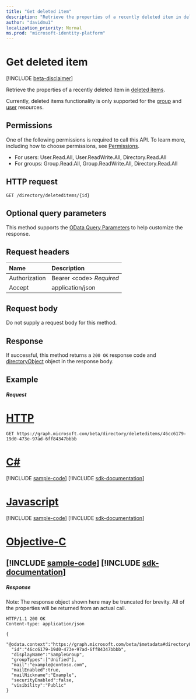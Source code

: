 ```yaml
---
title: "Get deleted item"
description: "Retrieve the properties of a recently deleted item in deleted items."
author: "davidmu1"
localization_priority: Normal
ms.prod: "microsoft-identity-platform"
---
```


# Get deleted item

[!INCLUDE [beta-disclaimer](../../includes/beta-disclaimer.md)]

Retrieve the properties of a recently deleted item in [deleted items](../resources/directory.md).

Currently, deleted items functionality is only supported for the [group](../resources/group.md) and [user](../resources/user.md) resources.

## Permissions
One of the following permissions is required to call this API. To learn more, including how to choose permissions, see [Permissions](/graph/permissions-reference).

* For users: User.Read.All, User.ReadWrite.All, Directory.Read.All
* For groups: Group.Read.All, Group.ReadWrite.All, Directory.Read.All

## HTTP request
<!-- { "blockType": "ignored" } -->
```http
GET /directory/deleteditems/{id}
```

## Optional query parameters
This method supports the [OData Query Parameters](https://developer.microsoft.com/graph/docs/concepts/query_parameters) to help customize the response.

## Request headers
| Name      |Description|
|:----------|:----------|
| Authorization  | Bearer &lt;code&gt; *Required*|
| Accept  | application/json |

## Request body
Do not supply a request body for this method.

## Response

If successful, this method returns a `200 OK` response code and [directoryObject](../resources/directoryobject.md) object in the response body.
## Example
##### Request


# [HTTP](#tab/http)
<!-- {
  "blockType": "request",
  "name": "get_directory"
}-->
```http
GET https://graph.microsoft.com/beta/directory/deleteditems/46cc6179-19d0-473e-97ad-6ff84347bbbb
```
# [C#](#tab/csharp)
[!INCLUDE [sample-code](../includes/snippets/get-directory-csharp-snippets.md)]
[!INCLUDE [sdk-documentation](../includes/snippets/snippets-sdk-documentation-link.md)]

# [Javascript](#tab/javascript)
[!INCLUDE [sample-code](../includes/snippets/get-directory-javascript-snippets.md)]
[!INCLUDE [sdk-documentation](../includes/snippets/snippets-sdk-documentation-link.md)]
# [Objective-C](#tab/objc)
[!INCLUDE [sample-code](../includes/snippets/get-directory-objc-snippets.md)]
[!INCLUDE [sdk-documentation](../includes/snippets/snippets-sdk-documentation-link.md)]
---


##### Response
Note: The response object shown here may be truncated for brevity. All of the properties will be returned from an actual call.
<!-- {
  "blockType": "response",
  "truncated": true,
  "@odata.type": "microsoft.graph.directory"
} -->
```http
HTTP/1.1 200 OK
Content-type: application/json

{
  "@odata.context":"https://graph.microsoft.com/beta/$metadata#directoryObjects/$entity",
  "id":"46cc6179-19d0-473e-97ad-6ff84347bbbb",
  "displayName":"SampleGroup",
  "groupTypes":["Unified"],
  "mail":"example@contoso.com",
  "mailEnabled":true,
  "mailNickname":"Example",
  "securityEnabled":false,
  "visibility":"Public"
}
```

<!-- uuid: 8fcb5dbc-d5aa-4681-8e31-b001d5168d79
2015-10-25 14:57:30 UTC -->
<!--
{
  "type": "#page.annotation",
  "description": "Get directory",
  "keywords": "",
  "section": "documentation",
  "tocPath": "",
  "suppressions": [
  ]
}
-->
